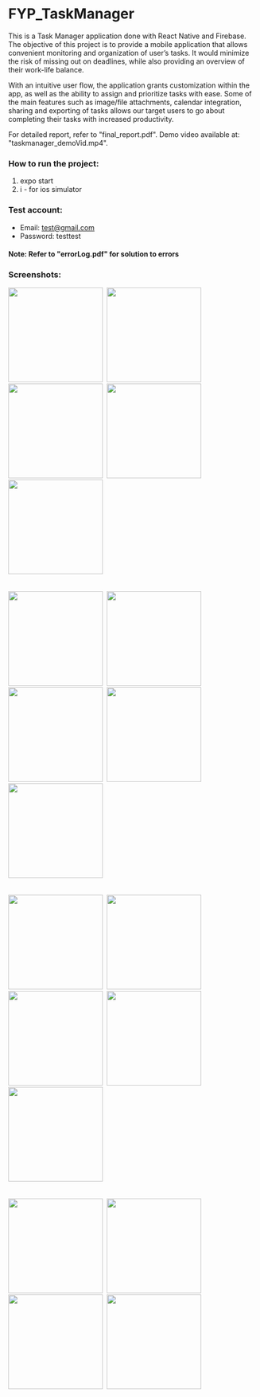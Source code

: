 # FYP_TaskManager
This is a Task Manager application done with React Native and Firebase. The objective of this project is to provide a mobile application that allows convenient monitoring and organization of user’s tasks. It would minimize the risk of missing out on deadlines, while also providing an overview of their work-life balance.

With an intuitive user flow, the application grants customization within the app, as well as the ability to assign and prioritize tasks with ease. Some of the main features such as image/file attachments, calendar integration, sharing and exporting of tasks allows our target users to go about completing their tasks with increased productivity.

For detailed report, refer to "final_report.pdf". Demo video available at: "taskmanager_demoVid.mp4".

### How to run the project:

1) expo start
2) i - for ios simulator

### Test account:
* Email: test@gmail.com
* Password: testtest

#### Note: Refer to "errorLog.pdf" for solution to errors

### Screenshots:
<kbd>
  <img src="https://user-images.githubusercontent.com/62084317/231962680-489547a4-d387-454d-a196-696df423d504.png" width="190">
  <img src="https://user-images.githubusercontent.com/62084317/231962689-5b118afc-52b8-4ebb-a4af-1be86170345c.png" width="190">
  <img src="https://user-images.githubusercontent.com/62084317/231963051-d1ce4f2d-c74f-4968-953a-a970e8202bf9.png" width="190">
  <img src="https://user-images.githubusercontent.com/62084317/231963060-f8a87bfa-eead-44c1-8aaf-fda21c67c96b.png" width="190">
  <img src="https://user-images.githubusercontent.com/62084317/231963070-fc98b163-0eb1-43a6-8f3a-4033b3ce2072.png" width="190">
</kbd>
<br><br><br>

<kbd>
  <img src="https://user-images.githubusercontent.com/62084317/231963501-31fe188c-36ae-4cb1-a6ba-3b45646b5aa1.png" width="190">
  <img src="https://user-images.githubusercontent.com/62084317/231963507-50aad72c-c7f0-4d0e-9309-f557185ba4b2.png" width="190">
  <img src="https://user-images.githubusercontent.com/62084317/231963519-cb494e2a-6280-4554-8b75-ec17708ec652.png" width="190">
  <img src="https://user-images.githubusercontent.com/62084317/231963524-7baa81f4-c2ab-4996-b209-43431b6e619b.png" width="190">
  <img src="https://user-images.githubusercontent.com/62084317/231963528-2ef38b81-5efc-4e82-b029-aa3b4d545265.png" width="190">
</kbd>
<br><br><br>

<kbd>
  <img src="https://user-images.githubusercontent.com/62084317/231963642-5f151960-2ef5-4d30-a607-f407d7e84373.png" width="190">
  <img src="https://user-images.githubusercontent.com/62084317/231963647-0c5fb849-afd1-4e15-acfe-fd952b87e88b.png" width="190">
  <img src="https://user-images.githubusercontent.com/62084317/231963658-8713955f-02e1-48d9-aefc-a3b4f44789e4.png" width="190">
  <img src="https://user-images.githubusercontent.com/62084317/231963667-10acf865-c214-4da4-9d3e-2d6616956da0.png" width="190">
  <img src="https://user-images.githubusercontent.com/62084317/231963674-863b578c-7698-47ab-80c8-7cb0d92bce1a.png" width="190">
</kbd>
<br><br><br>

<kbd>
  <img src="https://user-images.githubusercontent.com/62084317/231963813-ff9d7890-e0de-4e99-8f7e-041ed20102f9.png" width="190">
  <img src="https://user-images.githubusercontent.com/62084317/231963818-d07d6b0b-e357-432f-9c02-e50dc46a1c93.png" width="190">
  <img src="https://user-images.githubusercontent.com/62084317/231963824-8333816c-6e6e-4fe2-8e53-c6dc361e2261.png" width="190">
  <img src="https://user-images.githubusercontent.com/62084317/231963831-91c8487c-205e-44b8-b80c-e9371e190e60.png" width="190">
</kbd>
<br><br><br>
